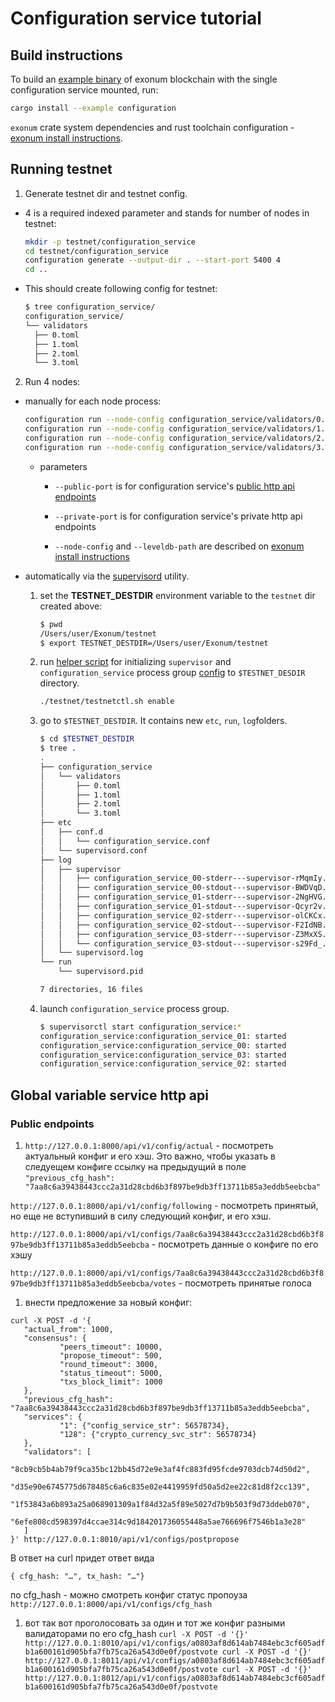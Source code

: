 # Configuration service tutorial

## Build instructions

To build an [example binary](examples/configuration.rs) of exonum blockchain 
with the single configuration service mounted, run:

```bash
cargo install --example configuration
```

`exonum` crate system dependencies and rust toolchain configuration - 
[exonum install instructions](https://github.com/exonum/exonum-core/blob/master/INSTALL.md).

## Running testnet

1. Generate testnet dir and testnet config.

  - 4 is a required indexed parameter and stands for number of nodes in testnet:

    ```bash
    mkdir -p testnet/configuration_service
    cd testnet/configuration_service
    configuration generate --output-dir . --start-port 5400 4
    cd ..
    ```

  - This should create following config for testnet:

    ```bash
    $ tree configuration_service/
    configuration_service/
    └── validators
      ├── 0.toml
      ├── 1.toml
      ├── 2.toml
      └── 3.toml
    ```

2. Run 4 nodes:

  - manually for each node process:

    ```bash
    configuration run --node-config configuration_service/validators/0.toml --leveldb-path configuration_service/db/0 --public-port 8000 --private-port 8010
    configuration run --node-config configuration_service/validators/1.toml --leveldb-path configuration_service/db/1 --public-port 8001 --private-port 8011
    configuration run --node-config configuration_service/validators/2.toml --leveldb-path configuration_service/db/2 --public-port 8002 --private-port 8012
    configuration run --node-config configuration_service/validators/3.toml --leveldb-path configuration_service/db/3 --public-port 8003 --private-port 8013
    ```

      - parameters

          - `--public-port` is for configuration service's [public http api 
          endpoints](#public-endpoints)

          - `--private-port` is for configuration service's private http api 
          endpoints

          - `--node-config` and `--leveldb-path` are described on 
          [exonum install instructions](https://github.com/exonum/exonum-core/blob/master/INSTALL.md)

  - automatically via the [supervisord](http://supervisord.org/) utility.

     1. set the **TESTNET_DESTDIR** environment variable to the `testnet` dir 
        created above:

        ```bash
        $ pwd
        /Users/user/Exonum/testnet
        $ export TESTNET_DESTDIR=/Users/user/Exonum/testnet
        ```

     1. run [helper script](../testnet/testnetctl.sh) for initializing 
        `supervisor` and `configuration_service` process group 
        [config](../testnet/supervisord) to `$TESTNET_DESDIR` directory.
        
        ```bash
        ./testnet/testnetctl.sh enable
        ```

     1. go to `$TESTNET_DESTDIR`. It contains new `etc`, `run`, `log`folders.

        ```bash
        $ cd $TESTNET_DESTDIR
        $ tree .
        .
        ├── configuration_service
        │   └── validators
        │       ├── 0.toml
        │       ├── 1.toml
        │       ├── 2.toml
        │       └── 3.toml
        ├── etc
        │   ├── conf.d
        │   │   └── configuration_service.conf
        │   └── supervisord.conf
        ├── log
        │   ├── supervisor
        │   │   ├── configuration_service_00-stderr---supervisor-rMqmIy.log
        │   │   ├── configuration_service_00-stdout---supervisor-BWDVqD.log
        │   │   ├── configuration_service_01-stderr---supervisor-2NgHVG.log
        │   │   ├── configuration_service_01-stdout---supervisor-Qcyr2v.log
        │   │   ├── configuration_service_02-stderr---supervisor-olCKCx.log
        │   │   ├── configuration_service_02-stdout---supervisor-F2IdNB.log
        │   │   ├── configuration_service_03-stderr---supervisor-Z3MxXS.log
        │   │   └── configuration_service_03-stdout---supervisor-s29Fd_.log
        │   └── supervisord.log
        └── run
            └── supervisord.pid

        7 directories, 16 files
        ```

     1. launch `configuration_service` process group.

        ```bash
        $ supervisorctl start configuration_service:*
        configuration_service:configuration_service_01: started
        configuration_service:configuration_service_00: started
        configuration_service:configuration_service_03: started
        configuration_service:configuration_service_02: started
        ```


## Global variable service http api

### Public endpoints

1. `http://127.0.0.1:8000/api/v1/config/actual` - посмотреть актуальный конфиг и его хэш. Это важно, чтобы указать в следуещем конфиге ссылку на предыдущий в поле `"previous_cfg_hash": "7aa8c6a39438443ccc2a31d28cbd6b3f897be9db3ff13711b85a3eddb5eebcba"`

`http://127.0.0.1:8000/api/v1/config/following` - посмотреть принятый, но еще не вступивший в силу следующий конфиг, и его хэш.

`http://127.0.0.1:8000/api/v1/configs/7aa8c6a39438443ccc2a31d28cbd6b3f897be9db3ff13711b85a3eddb5eebcba` - посмотреть данные о конфиге по его хэшу

`http://127.0.0.1:8000/api/v1/configs/7aa8c6a39438443ccc2a31d28cbd6b3f897be9db3ff13711b85a3eddb5eebcba/votes` - посмотреть принятые голоса

1. внести предложение за новый конфиг:

  ```
  curl -X POST -d '{
     "actual_from": 1000,
     "consensus": {
             "peers_timeout": 10000,
             "propose_timeout": 500,
             "round_timeout": 3000,
             "status_timeout": 5000,
             "txs_block_limit": 1000
     },
     "previous_cfg_hash": "7aa8c6a39438443ccc2a31d28cbd6b3f897be9db3ff13711b85a3eddb5eebcba",
     "services": {
             "1": {"config_service_str": 56578734},
             "128": {"crypto_currency_svc_str": 56578734}
     },
     "validators": [
             "8cb9cb5b4ab79f9ca35bc12bb45d72e9e3af4fc883fd95fcde9703dcb74d50d2",
             "d35e90e6745775d678485c6a6c835e02e4419959fd50a5d2ee22c81d8f2cc139",
            "1f53843a6b893a25a068901309a1f84d32a5f89e5027d7b9b503f9d73ddeb070",
             "6efe808cd598397d4ccae314c9d184201736055448a5ae766696f7546b1a3e28"
     ]
  }' http://127.0.0.1:8010/api/v1/configs/postpropose
  ```

В ответ на curl придет ответ вида

```
{ cfg_hash: "…", tx_hash: "…"}
```

по cfg_hash - можно смотреть конфиг статус пропоуза `http://127.0.0.1:8000/api/v1/configs/cfg_hash`

1. вот так вот проголосовать за один и тот же конфиг разными валидаторами по его cfg_hash `curl -X POST -d '{}' http://127.0.0.1:8010/api/v1/configs/a0803af8d614ab7484ebc3cf605adfb1a600161d905bfa7fb75ca26a543d0e0f/postvote curl -X POST -d '{}' http://127.0.0.1:8011/api/v1/configs/a0803af8d614ab7484ebc3cf605adfb1a600161d905bfa7fb75ca26a543d0e0f/postvote curl -X POST -d '{}' http://127.0.0.1:8012/api/v1/configs/a0803af8d614ab7484ebc3cf605adfb1a600161d905bfa7fb75ca26a543d0e0f/postvote`
